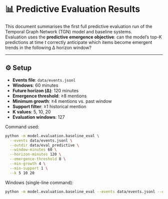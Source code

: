 # 📊 Predictive Evaluation Results

This document summarises the first full predictive evaluation run of the Temporal Graph Network (TGN) model and baseline systems.  
Evaluation uses the **predictive emergence objective**: can the model’s top-K predictions at time *t* correctly anticipate which items become emergent trends in the following Δ horizon window?

---

## ⚙️ Setup

- **Events file**: `data/events.jsonl`
- **Windows**: 60 minutes
- **Future horizon (Δ)**: 120 minutes
- **Emergence threshold**: ≥8 mentions
- **Minimum growth**: ≥4 mentions vs. past window
- **Support filter**: ≥1 historical mention
- **K values**: 5, 10, 20
- **Evaluation windows**: 127

Command used:

```bash
python -m model.evaluation.baseline_eval \
  --events data/events.jsonl \
  --outdir data/eval_predictive \
  --window-minutes 60 \
  --horizon-minutes 120 \
  --emergence-threshold 8 \
  --min-growth 4 \
  --min-support 1 \
  --k 5 10 20
```

Windows (single-line command):

```bash
python -m model.evaluation.baseline_eval --events data/events.jsonl --outdir data/eval_predictive --window-minutes 60 --horizon-minutes 120 --emergence-threshold 8 --min-growth 4 --min-support 1 --k 5 10 20
```
